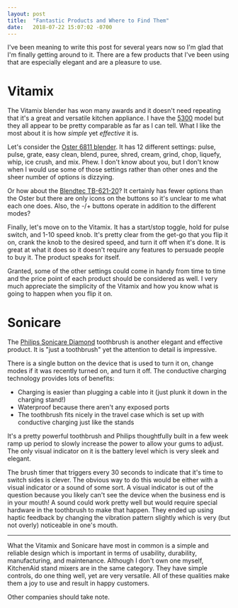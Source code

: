 ```yaml
---
layout: post
title:  "Fantastic Products and Where to Find Them"
date:   2018-07-22 15:07:02 -0700
---
```


I've been meaning to write this post for several years now so I'm glad that I'm finally getting around to it.
There are a few products that I've been using that are especially elegant and are a pleasure to use.

# Vitamix

The Vitamix blender has won many awards and it doesn't need repeating that it's a great and versatile kitchen appliance.
I have the [5300] model but they all appear to be pretty comparable as far as I can tell.
What I like the most about it is how _simple_ yet _effective_ it is.

Let's consider the [Oster 6811 blender].
It has 12 different settings: pulse, pulse, grate, easy clean, blend, puree, shred, cream, grind, chop, liquefy, whip, ice crush, and mix.
Phew.
I don't know about you, but I don't know when I would use some of those settings rather than other ones and the sheer number of options is dizzying.

Or how about the [Blendtec TB-621-20]?
It certainly has fewer options than the Oster but there are only icons on the buttons so it's unclear to me what each one does.
Also, the -/+ buttons operate in addition to the different modes?

Finally, let's move on to the Vitamix.
It has a start/stop toggle, hold for pulse switch, and 1-10 speed knob.
It's pretty clear from the get-go that you flip it on, crank the knob to the desired speed, and turn it off when it's done.
It is great at what it does so it doesn't require any features to persuade people to buy it.
The product speaks for itself.

Granted, some of the other settings could come in handy from time to time and the price point of each product should be considered as well.
I very much appreciate the simplicity of the Vitamix and how you know what is going to happen when you flip it on.

# Sonicare

The [Philips Sonicare Diamond] toothbrush is another elegant and effective product.
It is "just a toothbrush" yet the attention to detail is impressive.

There is a single button on the device that is used to turn it on, change modes if it was recently turned on, and turn it off.
The conductive charging technology provides lots of benefits:

 - Charging is easier than plugging a cable into it (just plunk it down in the charging stand!)
 - Waterproof because there aren't any exposed ports
 - The toothbrush fits nicely in the travel case which is set up with conductive charging just like the stands

It's a pretty powerful toothbrush and Philips thoughtfully built in a few week ramp up period to slowly increase the power to allow your gums to adjust.
The only visual indicator on it is the battery level which is very sleek and elegant.

The brush timer that triggers every 30 seconds to indicate that it's time to switch sides is clever.
The obvious way to do this would be either with a visual indicator or a sound of some sort.
A visual indicator is out of the question because you likely can't see the device when the business end is in your mouth!
A sound could work pretty well but would require special hardware in the toothbrush to make that happen.
They ended up using haptic feedback by changing the vibration pattern slightly which is very (but not overly) noticeable in one's mouth.

-------

What the Vitamix and Sonicare have most in common is a simple and reliable design which is important in terms of usability, durability, manufacturing, and maintenance.
Although I don't own one myself, KitchenAid stand mixers are in the same category.
They have simple controls, do one thing well, yet are very versatile.
All of these qualities make them a joy to use and result in happy customers.

Other companies should take note.

[5300]: https://www.amazon.com/Vitamix-5300-Low-Profile-Professional-Grade-Self-Cleaning/dp/B01688AFFC/
[Oster 6811 blender]: https://www.amazon.com/Oster-12-Speed-Blender-Brushed-Nickel/dp/B001KBY9PU
[Blendtec TB-621-20]: https://www.amazon.com/Blendtec-TB-621-20-Blender-Classic-FourSide/dp/B000GIGZXM

[Philips Sonicare Diamond]: https://www.amazon.com/Philips-Sonicare-Rechargeable-Toothbrush-HX9331/dp/B07C79J42M
